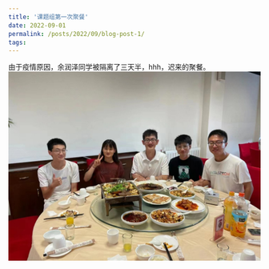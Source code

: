 ```yaml
---
title: '课题组第一次聚餐'
date: 2022-09-01
permalink: /posts/2022/09/blog-post-1/
tags:
---
```


由于疫情原因，余润泽同学被隔离了三天半，hhh，迟来的聚餐。<br>
![课题组第一次聚餐.jpg](/images/activity/课题组第一次聚餐.jpg)